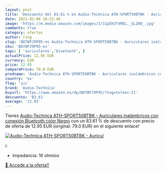 ```yaml
---
layout: post
title: 'Descuento del 83.61 % en Audio-Technica ATH-SPORT50BTBK - Auricul'
date: 2021-02-06 16:52:46
image: 'https://m.media-amazon.com/images/I/31pEHJfXMOL._SL200_.jpg'
comments: true
category: ofertas
author: ring
slug: 'B07BPJ9P95-es Audio-Technica ATH-SPORT50BTBK - Auriculares inalámbricos...'
sku: 'B07BPJ9P95-es'
tags: [ 'auriculares','bluetooth', ]
actualPrice: 12.95 EUR
currency: EUR
price: 12.95
comparePrice: 79.0 EUR
prodname: 'Audio-Technica ATH-SPORT50BTBK - Auriculares inalámbricos con conexión Bluetooth  color Negro'
country: 'es'
flag: '🇪🇸'
brand: 'Audio-Technica'
buyurl: 'https://www.amazon.es/dp/B07BPJ9P95/?tag=tolees-21'
descuento: '83.61'
average: '12.95'
---
```


Tienes [Audio-Technica ATH-SPORT50BTBK - Auriculares inalámbricos con conexión Bluetooth  color Negro](https://www.amazon.es/dp/B07BPJ9P95/?tag=tolees-21) con un 83.61 % de descuento con precio de oferta de 12.95 EUR (original: 79.0 EUR) en el siguiente enlace!

[![Audio-Technica ATH-SPORT50BTBK - Auricul](https://m.media-amazon.com/images/I/31pEHJfXMOL._SL200_.jpg)](https://www.amazon.es/dp/B07BPJ9P95/?tag=tolees-21)

ℹ️:

- Impedancia: 16 ohmios

[🛒 Accede a la oferta!!](https://www.amazon.es/dp/B07BPJ9P95/?tag=tolees-21)
